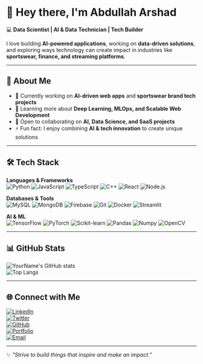 <!-- PROFILE README -->

# 👋 Hey there, I'm Abdullah Arshad

💻 **Data Scientist | AI & Data Technician | Tech Builder**  

I love building **AI-powered applications**, working on **data-driven solutions**, and exploring ways technology can create impact in industries like **sportswear, finance, and streaming platforms**.  

---

## 🚀 About Me
- 🔭 Currently working on **AI-driven web apps** and **sportswear brand tech projects**  
- 🌱 Learning more about **Deep Learning, MLOps, and Scalable Web Development**  
- 🤝 Open to collaborating on **AI, Data Science, and SaaS projects**  
- ⚡ Fun fact: I enjoy combining **AI & tech innovation** to create unique solutions  

---

## 🛠️ Tech Stack

**Languages & Frameworks**  
![Python](https://img.shields.io/badge/-Python-3776AB?logo=python&logoColor=white&style=flat-square)
![JavaScript](https://img.shields.io/badge/-JavaScript-F7DF1E?logo=javascript&logoColor=black&style=flat-square)
![TypeScript](https://img.shields.io/badge/-TypeScript-3178C6?logo=typescript&logoColor=white&style=flat-square)
![C++](https://img.shields.io/badge/-C++-00599C?logo=cplusplus&logoColor=white&style=flat-square)
![React](https://img.shields.io/badge/-React-61DAFB?logo=react&logoColor=black&style=flat-square)
![Node.js](https://img.shields.io/badge/-Node.js-339933?logo=node.js&logoColor=white&style=flat-square)

**Databases & Tools**  
![MySQL](https://img.shields.io/badge/-MySQL-4479A1?logo=mysql&logoColor=white&style=flat-square)
![MongoDB](https://img.shields.io/badge/-MongoDB-47A248?logo=mongodb&logoColor=white&style=flat-square)
![Firebase](https://img.shields.io/badge/-Firebase-FFCA28?logo=firebase&logoColor=black&style=flat-square)
![Git](https://img.shields.io/badge/-Git-F05032?logo=git&logoColor=white&style=flat-square)
![Docker](https://img.shields.io/badge/-Docker-2496ED?logo=docker&logoColor=white&style=flat-square)
![Streamlit](https://img.shields.io/badge/-Streamlit-FF4B4B?logo=streamlit&logoColor=white&style=flat-square)

**AI & ML**  
![TensorFlow](https://img.shields.io/badge/-TensorFlow-FF6F00?logo=tensorflow&logoColor=white&style=flat-square)
![PyTorch](https://img.shields.io/badge/-PyTorch-EE4C2C?logo=pytorch&logoColor=white&style=flat-square)
![Scikit-learn](https://img.shields.io/badge/-ScikitLearn-F7931E?logo=scikitlearn&logoColor=white&style=flat-square)
![Pandas](https://img.shields.io/badge/-Pandas-150458?logo=pandas&logoColor=white&style=flat-square)
![Numpy](https://img.shields.io/badge/-NumPy-013243?logo=numpy&logoColor=white&style=flat-square)
![OpenCV](https://img.shields.io/badge/-OpenCV-5C3EE8?logo=opencv&logoColor=white&style=flat-square)

---

## 📊 GitHub Stats

![YourName's GitHub stats](https://github-readme-stats.vercel.app/api?username=Abdul00YO&show_icons=true&theme=tokyonight&hide_border=true)  
![Top Langs](https://github-readme-stats.vercel.app/api/top-langs/?username=Abdul00YO&layout=compact&theme=tokyonight&hide_border=true)  

---

## 🌐 Connect with Me

[![LinkedIn](https://img.shields.io/badge/-LinkedIn-0A66C2?logo=linkedin&logoColor=white&style=for-the-badge)](https://www.linkedin.com/in/abdullah-arshad-ds)  
[![Twitter](https://img.shields.io/badge/-Twitter-1DA1F2?logo=twitter&logoColor=white&style=for-the-badge)](YourTwitterURL)  
[![GitHub](https://img.shields.io/badge/-GitHub-181717?logo=github&logoColor=white&style=for-the-badge)](https://github.com/Abdul00YO)  
[![Portfolio](https://img.shields.io/badge/-Portfolio-000000?logo=vercel&logoColor=white&style=for-the-badge)](YourPortfolioURL)  
[![Email](https://img.shields.io/badge/-Email-D14836?logo=gmail&logoColor=white&style=for-the-badge)](mailto:abdullaharshadsialkot@gmail.com)  

---

✨ _“Strive to build things that inspire and make an impact.”_
